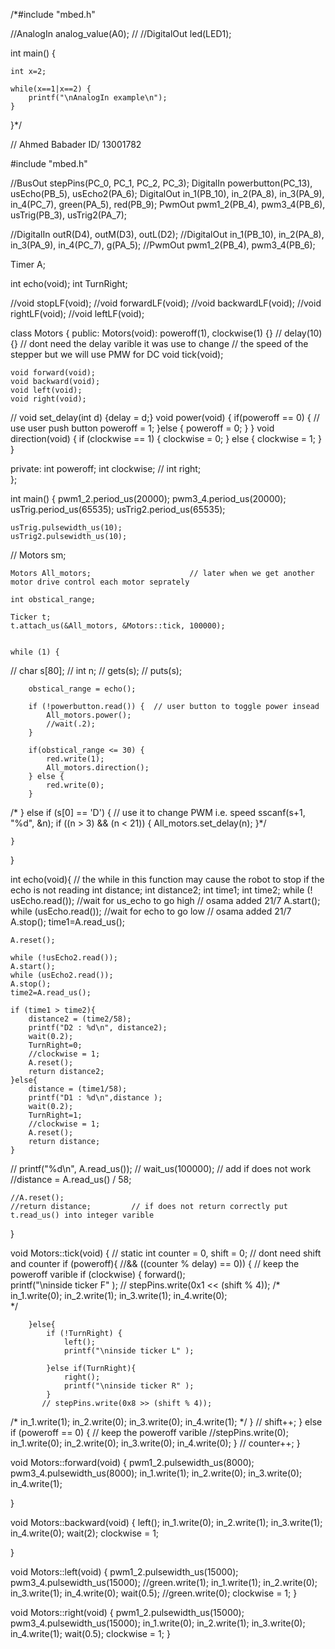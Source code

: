 /*#include "mbed.h"
 
//AnalogIn analog_value(A0);
// 
//DigitalOut led(LED1);

int main() {
    
    int x=2;
    
    while(x==1|x==2) {
        printf("\nAnalogIn example\n");
    }
}*/

// Ahmed Babader        ID/ 13001782


#include "mbed.h"


//BusOut stepPins(PC_0, PC_1, PC_2, PC_3);
DigitalIn powerbutton(PC_13), usEcho(PB_5), usEcho2(PA_6);
DigitalOut in_1(PB_10), in_2(PA_8), in_3(PA_9), in_4(PC_7), green(PA_5), red(PB_9);
PwmOut pwm1_2(PB_4), pwm3_4(PB_6), usTrig(PB_3), usTrig2(PA_7);

//DigitalIn outR(D4), outM(D3), outL(D2);
//DigitalOut in_1(PB_10), in_2(PA_8), in_3(PA_9), in_4(PC_7), g(PA_5);
//PwmOut pwm1_2(PB_4), pwm3_4(PB_6);

Timer A;

int echo(void);
int TurnRight;

//void stopLF(void);
//void forwardLF(void);
//void backwardLF(void);
//void rightLF(void);
//void leftLF(void);

class Motors {
public:
    Motors(void): poweroff(1), clockwise(1) {}        // delay(10) {}       // dont need the delay varible it was use to change
                                                                // the speed of the stepper but we will use PMW for DC 
    void tick(void);
    
    void forward(void);
    void backward(void);
    void left(void);
    void right(void);
    
//    void set_delay(int d) {delay = d;}
    void power(void) {
        if(poweroff == 0) {             // use user push button
            poweroff = 1;
        }else {
            poweroff = 0;
        }
    }
    void direction(void) {
        if (clockwise == 1) {
            clockwise = 0;
        } else {
            clockwise = 1;
        }
    }
    

    
private:
    int poweroff;
    int clockwise;
//    int right;    
};

int main()
{
    pwm1_2.period_us(20000);
    pwm3_4.period_us(20000);
    usTrig.period_us(65535);
    usTrig2.period_us(65535);
    
    usTrig.pulsewidth_us(10);
    usTrig2.pulsewidth_us(10);
    
    
//    Motors sm;
    
    Motors All_motors;                      // later when we get another motor drive control each motor seprately
    
    int obstical_range;    
    
    Ticker t;
    t.attach_us(&All_motors, &Motors::tick, 100000);
    
    
    while (1) {
//        char s[80];
//        int n;
//        gets(s);
//        puts(s);

        obstical_range = echo();
        
        if (!powerbutton.read()) {  // user button to toggle power insead
            All_motors.power(); 
            //wait(.2);    
        }
        
        if(obstical_range <= 30) {
            red.write(1);
            All_motors.direction();
        } else {
            red.write(0);
        }
          
/*        } else if (s[0] == 'D') {     // use it to change PWM i.e. speed
            sscanf(s+1, "%d", &n);
            if ((n > 3) && (n < 21)) {
                All_motors.set_delay(n);
            }*/
        
    }
}


int echo(void){         // the while in this function may cause the robot to stop if the echo is not reading
    int distance;
    int distance2;
    int time1;
    int time2;
    while (! usEcho.read()); //wait for us_echo to go high // osama added 21/7
    A.start();
    while (usEcho.read()); //wait for echo to go low   // osama added 21/7
    A.stop();
    time1=A.read_us();
    
    A.reset();
    
    while (!usEcho2.read());
    A.start();
    while (usEcho2.read());
    A.stop();
    time2=A.read_us();
    
    if (time1 > time2){
        distance2 = (time2/58);
        printf("D2 : %d\n", distance2);
        wait(0.2);
        TurnRight=0;
        //clockwise = 1;
        A.reset();
        return distance2;
    }else{
        distance = (time1/58);
        printf("D1 : %d\n",distance );
        wait(0.2);      
        TurnRight=1;
        //clockwise = 1;
        A.reset();
        return distance;
    }
//    printf("%d\n", A.read_us());
//    wait_us(100000);       // add if does not work
    //distance = A.read_us() / 58;
    
     
    //A.reset();
    //return distance;         // if does not return correctly put t.read_us() into integer varible  
}






void Motors::tick(void) {
//    static int counter = 0, shift = 0;              // dont need shift and counter
    if (poweroff){            //&& ((counter % delay) == 0)) {     // keep the poweroff varible
        if (clockwise) {
            forward();           
            printf("\ninside ticker F" );
           // stepPins.write(0x1 << (shift % 4));
/*            in_1.write(0); 
            in_2.write(1);
            in_3.write(1);
            in_4.write(0);  
*/

        }else{
            if (!TurnRight) {
                left();
                printf("\ninside ticker L" );
            
            }else if(TurnRight){
                right();
                printf("\ninside ticker R" );
            }
           // stepPins.write(0x8 >> (shift % 4));
/*            in_1.write(1); 
            in_2.write(0);
            in_3.write(0);
            in_4.write(1);
*/
        }
//        shift++;
    } else if (poweroff == 0) {     // keep the poweroff varible
        //stepPins.write(0);
        in_1.write(0); 
        in_2.write(0);
        in_3.write(0);
        in_4.write(0);
    }
//    counter++;
} 


void Motors::forward(void) {
    pwm1_2.pulsewidth_us(8000);
    pwm3_4.pulsewidth_us(8000);
    in_1.write(1); 
    in_2.write(0);
    in_3.write(0);
    in_4.write(1);
     
}

void Motors::backward(void) {
    left();
    in_1.write(0); 
    in_2.write(1);
    in_3.write(1);
    in_4.write(0);
    wait(2);
    clockwise = 1;
    
}

void Motors::left(void) {
    pwm1_2.pulsewidth_us(15000);
    pwm3_4.pulsewidth_us(15000);
    //green.write(1);
    in_1.write(1); 
    in_2.write(0);
    in_3.write(1);
    in_4.write(0); 
    wait(0.5);
    //green.write(0);
    clockwise = 1;
}

void Motors::right(void) {
    pwm1_2.pulsewidth_us(15000);
    pwm3_4.pulsewidth_us(15000);
    in_1.write(0); 
    in_2.write(1);
    in_3.write(0);
    in_4.write(1); 
    wait(0.5);
    clockwise = 1;
}

